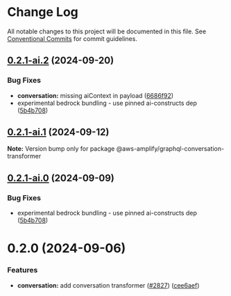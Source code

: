 # Change Log

All notable changes to this project will be documented in this file.
See [Conventional Commits](https://conventionalcommits.org) for commit guidelines.

## [0.2.1-ai.2](https://github.com/aws-amplify/amplify-category-api/compare/@aws-amplify/graphql-conversation-transformer@0.2.1...@aws-amplify/graphql-conversation-transformer@0.2.1-ai.2) (2024-09-20)

### Bug Fixes

- **conversation:** missing aiContext in payload ([6686f92](https://github.com/aws-amplify/amplify-category-api/commit/6686f92e0284e08f4f022cdb1d0fd43623312ee7))
- experimental bedrock bundling - use pinned ai-constructs dep ([5b4b708](https://github.com/aws-amplify/amplify-category-api/commit/5b4b7085219a2766d9992ad557f886b93d5f1a91))

## [0.2.1-ai.1](https://github.com/aws-amplify/amplify-category-api/compare/@aws-amplify/graphql-conversation-transformer@0.2.1-ai.0...@aws-amplify/graphql-conversation-transformer@0.2.1-ai.1) (2024-09-12)

**Note:** Version bump only for package @aws-amplify/graphql-conversation-transformer

## [0.2.1-ai.0](https://github.com/aws-amplify/amplify-category-api/compare/@aws-amplify/graphql-conversation-transformer@0.2.0...@aws-amplify/graphql-conversation-transformer@0.2.1-ai.0) (2024-09-09)

### Bug Fixes

- experimental bedrock bundling - use pinned ai-constructs dep ([5b4b708](https://github.com/aws-amplify/amplify-category-api/commit/5b4b7085219a2766d9992ad557f886b93d5f1a91))

# 0.2.0 (2024-09-06)

### Features

- **conversation:** add conversation transformer ([#2827](https://github.com/aws-amplify/amplify-category-api/issues/2827)) ([cee6aef](https://github.com/aws-amplify/amplify-category-api/commit/cee6aef1358293fe51909a64d1cf9941afc46aba))
